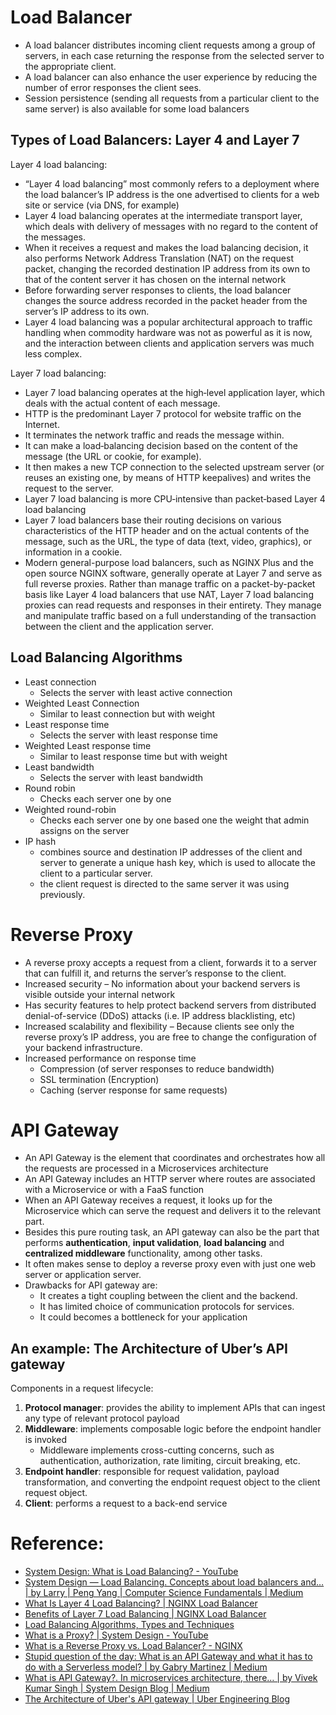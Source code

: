 # Load Balancer

- A load balancer distributes incoming client requests among a group of servers, in each case returning the response from the selected server to the appropriate client.
- A load balancer can also enhance the user experience by reducing the number of error responses the client sees.
- Session persistence (sending all requests from a particular client to the same server) is also available for some load balancers

## Types of Load Balancers: Layer 4 and Layer 7

Layer 4 load balancing:

- “Layer 4 load balancing” most commonly refers to a deployment where the load balancer’s IP address is the one advertised to clients for a web site or service (via DNS, for example)
- Layer 4 load balancing operates at the intermediate transport layer, which deals with delivery of messages with no regard to the content of the messages.
- When it receives a request and makes the load balancing decision, it also performs Network Address Translation (NAT) on the request packet, changing the recorded destination IP address from its own to that of the content server it has chosen on the internal network
- Before forwarding server responses to clients, the load balancer changes the source address recorded in the packet header from the server’s IP address to its own.
- Layer 4 load balancing was a popular architectural approach to traffic handling when commodity hardware was not as powerful as it is now, and the interaction between clients and application servers was much less complex.

Layer 7 load balancing:

- Layer 7 load balancing operates at the high‑level application layer, which deals with the actual content of each message. 
- HTTP is the predominant Layer 7 protocol for website traffic on the Internet.
- It terminates the network traffic and reads the message within. 
- It can make a load‑balancing decision based on the content of the message (the URL or cookie, for example). 
- It then makes a new TCP connection to the selected upstream server (or reuses an existing one, by means of HTTP keepalives) and writes the request to the server.
- Layer 7 load balancing is more CPU‑intensive than packet‑based Layer 4 load balancing
- Layer 7 load balancers base their routing decisions on various characteristics of the HTTP header and on the actual contents of the message, such as the URL, the type of data (text, video, graphics), or information in a cookie.
- Modern general-purpose load balancers, such as NGINX Plus and the open source NGINX software, generally operate at Layer 7 and serve as full reverse proxies. Rather than manage traffic on a packet-by-packet basis like Layer 4 load balancers that use NAT, Layer 7 load balancing proxies can read requests and responses in their entirety. They manage and manipulate traffic based on a full understanding of the transaction between the client and the application server.

## Load Balancing Algorithms

- Least connection
    - Selects the server with least active connection
- Weighted Least Connection
    - Similar to least connection but with weight
- Least response time
    - Selects the server with least response time
- Weighted Least response time
    - Similar to least response time but with weight
- Least bandwidth
    -  Selects the server with least bandwidth
- Round robin
    - Checks each server one by one
- Weighted round-robin
    - Checks each server one by one based one the weight that admin assigns on the server
- IP hash
    - combines source and destination IP addresses of the client and server to generate a unique hash key, which is used to allocate the client to a particular server.
    - the client request is directed to the same server it was using previously.

# Reverse Proxy

- A reverse proxy accepts a request from a client, forwards it to a server that can fulfill it, and returns the server’s response to the client.
- Increased security – No information about your backend servers is visible outside your internal network
- Has security features to help protect backend servers from distributed denial-of-service (DDoS) attacks (i.e. IP address blacklisting, etc)
- Increased scalability and flexibility – Because clients see only the reverse proxy’s IP address, you are free to change the configuration of your backend infrastructure.
- Increased performance on response time
    - Compression (of server responses to reduce bandwidth)
    - SSL termination (Encryption)
    - Caching (server response for same requests)

# API Gateway

- An API Gateway is the element that coordinates and orchestrates how all the requests are processed in a Microservices architecture
- An API Gateway includes an HTTP server where routes are associated with a Microservice or with a FaaS function
- When an API Gateway receives a request, it looks up for the Microservice which can serve the request and delivers it to the relevant part.
- Besides this pure routing task, an API gateway can also be the part that performs **authentication**, **input validation**, **load balancing** and **centralized middleware** functionality, among other tasks.
- It often makes sense to deploy a reverse proxy even with just one web server or application server.
- Drawbacks for API gateway are:
    - It creates a tight coupling between the client and the backend.
    - It has limited choice of communication protocols for services.
    - It could becomes a bottleneck for your application

## An example: The Architecture of Uber’s API gateway

Components in a request lifecycle:

1. **Protocol manager**: provides the ability to implement APIs that can ingest any type of relevant protocol payload
2. **Middleware**: implements composable logic before the endpoint handler is invoked
    - Middleware implements cross-cutting concerns, such as authentication, authorization, rate limiting, circuit breaking, etc.
3. **Endpoint handler**: responsible for request validation, payload transformation, and converting the endpoint request object to the client request object.
4. **Client**: performs a request to a back-end service


# Reference:

- [System Design: What is Load Balancing? - YouTube](https://www.youtube.com/watch?v=gMIslJN44P0&ab_channel=BeABetterDev)
- [System Design — Load Balancing. Concepts about load balancers and… \| by Larry | Peng Yang | Computer Science Fundamentals | Medium](https://medium.com/must-know-computer-science/system-design-load-balancing-1c2e7675fc27)
- [What Is Layer 4 Load Balancing? \| NGINX Load Balancer](https://www.nginx.com/resources/glossary/layer-4-load-balancing/)
- [Benefits of Layer 7 Load Balancing \| NGINX Load Balancer](https://www.nginx.com/resources/glossary/layer-7-load-balancing/)
- [Load Balancing Algorithms, Types and Techniques](https://kemptechnologies.com/load-balancer/load-balancing-algorithms-techniques/)
- [What is a Proxy? \| System Design - YouTube](https://www.youtube.com/watch?v=xiUmXVcLdCw&ab_channel=BeABetterDev)
- [What is a Reverse Proxy vs. Load Balancer? - NGINX](https://www.nginx.com/resources/glossary/reverse-proxy-vs-load-balancer/)
- [Stupid question of the day: What is an API Gateway and what it has to do with a Serverless model? \| by Gabry Martinez | Medium](https://gabrymartinez.medium.com/stupid-question-of-the-day-what-is-an-api-gateway-and-what-it-has-to-do-with-a-serverless-model-2acee3e3eeba)
- [What is API Gateway?. In microservices architecture, there… \| by Vivek Kumar Singh | System Design Blog | Medium](https://medium.com/system-design-blog/what-is-api-gateway-68a11d4ab322)
- [The Architecture of Uber's API gateway \| Uber Engineering Blog](https://eng.uber.com/architecture-api-gateway/)
